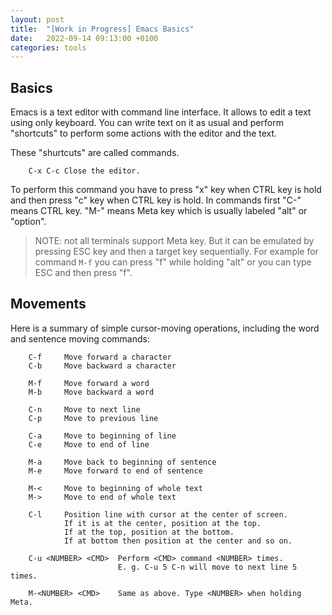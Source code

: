 ```yaml
---
layout: post
title:  "[Work in Progress] Emacs Basics"
date:   2022-09-14 09:13:00 +0100
categories: tools
---
```


## Basics

Emacs is a text editor with command line interface. It allows to edit a text
using only keyboard. You can write text on it as usual and perform "shortcuts"
to perform some actions with the editor and the text.

These "shurtcuts" are called commands.

```
    C-x C-c Close the editor.
```
To perform this command you have to press "x" key when CTRL key is hold
and then press "c" key when CTRL key is hold.
In commands first "C-" means CTRL key.
"M-" means Meta key which is usually labeled "alt" or "option".

> NOTE: not all terminals support Meta key.
But it can be emulated by pressing ESC key and then a target key sequentially.
For example for command `M-f` you can press "f" while holding "alt" or you can
type ESC and then press "f".

## Movements

Here is a summary of simple cursor-moving operations,
including the word and sentence moving commands:

```
    C-f     Move forward a character
    C-b     Move backward a character

    M-f     Move forward a word
    M-b     Move backward a word

    C-n     Move to next line
    C-p     Move to previous line

    C-a     Move to beginning of line
    C-e     Move to end of line

    M-a     Move back to beginning of sentence
    M-e     Move forward to end of sentence

    M-<     Move to beginning of whole text
    M->     Move to end of whole text

    C-l     Position line with cursor at the center of screen.
            If it is at the center, position at the top.
            If at the top, position at the bottom.
            If at bottom then position at the center and so on.

    C-u <NUMBER> <CMD>  Perform <CMD> command <NUMBER> times.
                        E. g. C-u 5 C-n will move to next line 5 times.

    M-<NUMBER> <CMD>    Same as above. Type <NUMBER> when holding Meta.
```
